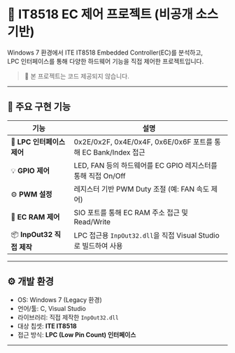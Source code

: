 # 🧠 IT8518 EC 제어 프로젝트 (비공개 소스 기반)

Windows 7 환경에서 ITE IT8518 Embedded Controller(EC)를 분석하고,  
LPC 인터페이스를 통해 다양한 하드웨어 기능을 직접 제어한 프로젝트입니다.

> 🔐 본 프로젝트는 코드 제공되지 않습니다.

---

## 🔧 주요 구현 기능

| 기능 | 설명 |
|------|------|
| 🔌 **LPC 인터페이스 제어** | 0x2E/0x2F, 0x4E/0x4F, 0x6E/0x6F 포트를 통해 EC Bank/Index 접근 |
| 💡 **GPIO 제어** | LED, FAN 등의 하드웨어를 EC GPIO 레지스터를 통해 직접 On/Off |
| ⚙️ **PWM 설정** | 레지스터 기반 PWM Duty 조절 (예: FAN 속도 제어) |
| 🧠 **EC RAM 제어** | SIO 포트를 통해 EC RAM 주소 접근 및 Read/Write |
| 📦 **InpOut32 직접 제작** | LPC 접근용 `InpOut32.dll`을 직접 Visual Studio로 빌드하여 사용 |

---

## ⚙️ 개발 환경

- OS: Windows 7 (Legacy 환경)
- 언어/툴: C, Visual Studio
- 라이브러리: 직접 제작한 `InpOut32.dll`
- 대상 칩셋: **ITE IT8518**
- 접근 방식: **LPC (Low Pin Count) 인터페이스**

---

